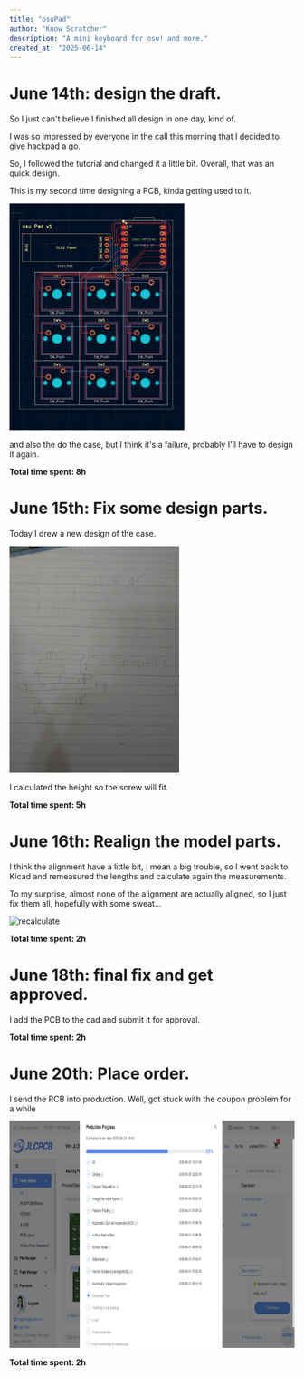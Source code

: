 ```yaml
---
title: "osuPad"
author: "Know Scratcher"
description: "A mini keyboard for osu! and more."
created_at: "2025-06-14"
---
```


# June 14th: design the draft.

So I just can't believe I finished all design in one day, kind of.

I was so impressed by everyone in the call this morning that I decided to give hackpad a go.

So, I followed the tutorial and changed it a little bit. Overall, that was an quick design.

This is my second time designing a PCB, kinda getting used to it.

<img src="https://raw.githubusercontent.com/KnowScratcher/osuPad/refs/heads/main/img/20250614pcb.png" height="400" alt="pcb">

and also the do the case, but I think it's a failure, probably I'll have to design it again.

**Total time spent: 8h**

# June 15th: Fix some design parts.

Today I drew a new design of the case.

<img src="https://raw.githubusercontent.com/KnowScratcher/osuPad/refs/heads/main/img/20250615draft.jpg" height="400" alt="case">

I calculated the height so the screw will fit.

**Total time spent: 5h**

# June 16th: Realign the model parts.

I think the alignment have a little bit, I mean a big trouble, so I went back to Kicad and remeasured the lengths and calculate again the measurements.

To my surprise, almost none of the alignment are actually aligned, so I just fix them all, hopefully with some sweat...

<img src="https://raw.githubusercontent.com/KnowScratcher/osuPad/refs/heads/main/img/20250616reclac.png" height="400" alt="recalculate">

**Total time spent: 2h**

# June 18th: final fix and get approved.

I add the PCB to the cad and submit it for approval.

**Total time spent: 2h**

# June 20th: Place order.

I send the PCB into production. Well, got stuck with the coupon problem for a while

<img src="https://raw.githubusercontent.com/KnowScratcher/osuPad/refs/heads/main/img/20250620production.png" height="400" alt="send to production">

**Total time spent: 2h**